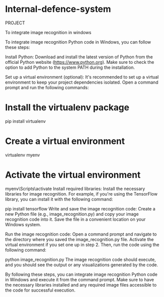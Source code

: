 # Internal-defence-system
PROJECT

To integrate image recognition in windows

To integrate image recognition Python code in Windows, you can follow these steps:

Install Python: Download and install the latest version of Python from the official Python website (https://www.python.org). Make sure to check the option to add Python to the system PATH during the installation.

Set up a virtual environment (optional): It's recommended to set up a virtual environment to keep your project dependencies isolated. Open a command prompt and run the following commands:



# Install the virtualenv package
pip install virtualenv

# Create a virtual environment
virtualenv myenv

# Activate the virtual environment
myenv\Scripts\activate
Install required libraries: Install the necessary libraries for image recognition. For example, if you're using the TensorFlow library, you can install it with the following command:


pip install tensorflow
Write and save the image recognition code: Create a new Python file (e.g., image_recognition.py) and copy your image recognition code into it. Save the file in a convenient location on your Windows system.

Run the image recognition code: Open a command prompt and navigate to the directory where you saved the image_recognition.py file. Activate the virtual environment if you set one up in step 2. Then, run the code using the following command:


python image_recognition.py
The image recognition code should execute, and you should see the output or any visualizations generated by the code.

By following these steps, you can integrate image recognition Python code in Windows and execute it from the command prompt. Make sure to have the necessary libraries installed and any required image files accessible to the code for successful execution.
